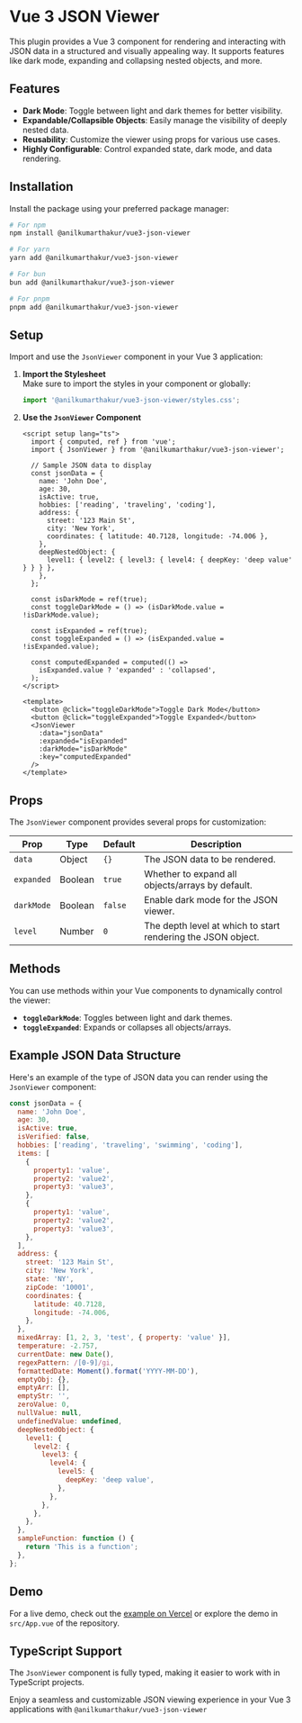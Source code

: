 # Vue 3 JSON Viewer

This plugin provides a Vue 3 component for rendering and interacting with JSON data in a structured and visually appealing way. It supports features like dark mode, expanding and collapsing nested objects, and more.

## Features

- **Dark Mode**: Toggle between light and dark themes for better visibility.
- **Expandable/Collapsible Objects**: Easily manage the visibility of deeply nested data.
- **Reusability**: Customize the viewer using props for various use cases.
- **Highly Configurable**: Control expanded state, dark mode, and data rendering.

## Installation

Install the package using your preferred package manager:

```bash
# For npm
npm install @anilkumarthakur/vue3-json-viewer

# For yarn
yarn add @anilkumarthakur/vue3-json-viewer

# For bun
bun add @anilkumarthakur/vue3-json-viewer

# For pnpm
pnpm add @anilkumarthakur/vue3-json-viewer
```

## Setup

Import and use the `JsonViewer` component in your Vue 3 application:

1. **Import the Stylesheet**  
   Make sure to import the styles in your component or globally:

   ```typescript
   import '@anilkumarthakur/vue3-json-viewer/styles.css';
   ```

2. **Use the `JsonViewer` Component**

   ```vue
   <script setup lang="ts">
     import { computed, ref } from 'vue';
     import { JsonViewer } from '@anilkumarthakur/vue3-json-viewer';

     // Sample JSON data to display
     const jsonData = {
       name: 'John Doe',
       age: 30,
       isActive: true,
       hobbies: ['reading', 'traveling', 'coding'],
       address: {
         street: '123 Main St',
         city: 'New York',
         coordinates: { latitude: 40.7128, longitude: -74.006 },
       },
       deepNestedObject: {
         level1: { level2: { level3: { level4: { deepKey: 'deep value' } } } },
       },
     };

     const isDarkMode = ref(true);
     const toggleDarkMode = () => (isDarkMode.value = !isDarkMode.value);

     const isExpanded = ref(true);
     const toggleExpanded = () => (isExpanded.value = !isExpanded.value);

     const computedExpanded = computed(() =>
       isExpanded.value ? 'expanded' : 'collapsed',
     );
   </script>

   <template>
     <button @click="toggleDarkMode">Toggle Dark Mode</button>
     <button @click="toggleExpanded">Toggle Expanded</button>
     <JsonViewer
       :data="jsonData"
       :expanded="isExpanded"
       :darkMode="isDarkMode"
       :key="computedExpanded"
     />
   </template>
   ```

## Props

The `JsonViewer` component provides several props for customization:

| Prop       | Type    | Default | Description                                                  |
| ---------- | ------- | ------- | ------------------------------------------------------------ |
| `data`     | Object  | `{}`    | The JSON data to be rendered.                                |
| `expanded` | Boolean | `true`  | Whether to expand all objects/arrays by default.             |
| `darkMode` | Boolean | `false` | Enable dark mode for the JSON viewer.                        |
| `level`    | Number  | `0`     | The depth level at which to start rendering the JSON object. |

## Methods

You can use methods within your Vue components to dynamically control the viewer:

- **`toggleDarkMode`**: Toggles between light and dark themes.
- **`toggleExpanded`**: Expands or collapses all objects/arrays.

## Example JSON Data Structure

Here's an example of the type of JSON data you can render using the `JsonViewer` component:

```javascript
const jsonData = {
  name: 'John Doe',
  age: 30,
  isActive: true,
  isVerified: false,
  hobbies: ['reading', 'traveling', 'swimming', 'coding'],
  items: [
    {
      property1: 'value',
      property2: 'value2',
      property3: 'value3',
    },
    {
      property1: 'value',
      property2: 'value2',
      property3: 'value3',
    },
  ],
  address: {
    street: '123 Main St',
    city: 'New York',
    state: 'NY',
    zipCode: '10001',
    coordinates: {
      latitude: 40.7128,
      longitude: -74.006,
    },
  },
  mixedArray: [1, 2, 3, 'test', { property: 'value' }],
  temperature: -2.757,
  currentDate: new Date(),
  regexPattern: /[0-9]/gi,
  formattedDate: Moment().format('YYYY-MM-DD'),
  emptyObj: {},
  emptyArr: [],
  emptyStr: '',
  zeroValue: 0,
  nullValue: null,
  undefinedValue: undefined,
  deepNestedObject: {
    level1: {
      level2: {
        level3: {
          level4: {
            level5: {
              deepKey: 'deep value',
            },
          },
        },
      },
    },
  },
  sampleFunction: function () {
    return 'This is a function';
  },
};
```

## Demo

For a live demo, check out the [example on Vercel](https://vue3-json-viewer.vercel.app/) or explore the demo in `src/App.vue` of the repository.

## TypeScript Support

The `JsonViewer` component is fully typed, making it easier to work with in TypeScript projects.

Enjoy a seamless and customizable JSON viewing experience in your Vue 3 applications with `@anilkumarthakur/vue3-json-viewer`
